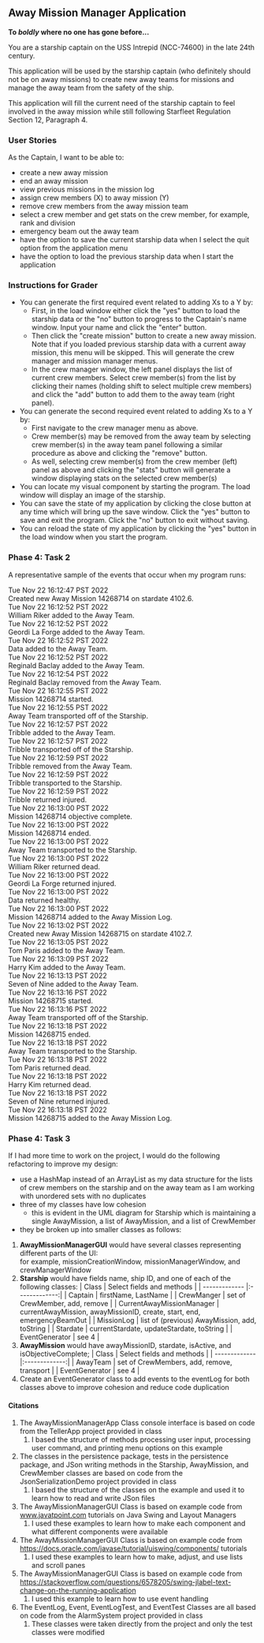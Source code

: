 ## Away Mission Manager Application

**To *boldly* where no one has gone before...**

You are a starship captain on the USS Intrepid (NCC-74600) in the late 24th century.

This application will be used by the starship captain (who definitely should not be on away missions) to create new
away teams for missions and manage the away team from the safety of the ship.

This application will fill the current need of the starship captain to feel involved in the away mission while still
following Starfleet Regulation Section 12, Paragraph 4.

### User Stories

As the Captain, I want to be able to:
- create a new away mission
- end an away mission
- view previous missions in the mission log
- assign crew members (X) to away mission (Y)
- remove crew members from the away mission team
- select a crew member and get stats on the crew member, for example, rank and division
- emergency beam out the away team 
- have the option to save the current starship data when I select the quit option from the application menu 
- have the option to load the previous starship data when I start the application

### Instructions for Grader

- You can generate the first required event related to adding Xs to a Y by:
  - First, in the load window either click the "yes" button to load the starship data or the "no" button to progress to
  the Captain's name window. Input your name and click the "enter" button.
  - Then click the "create mission" button to create a new away mission. Note that if you loaded previous starship data
  with a current away mission, this menu will be skipped. This will generate the crew manager and mission manager menus.
  - In the crew manager window, the left panel displays the list of current crew members. Select crew member(s) from 
  the list by clicking their names (holding shift to select multiple crew members) and click the "add" button to add 
  them to the away team (right panel).
- You can generate the second required event related to adding Xs to a Y by:
  - First navigate to the crew manager menu as above.
  - Crew member(s) may be removed from the away team by selecting crew member(s) in the away team panel following a
  similar procedure as above and clicking the "remove" button.
  - As well, selecting crew member(s) from the crew member (left) panel as above and clicking the "stats" button will
  generate a window displaying stats on the selected crew member(s)
- You can locate my visual component by starting the program. The load window will display an image of the starship.
- You can save the state of my application by clicking the close button at any time which will bring up the save window.
Click the "yes" button to save and exit the program. Click the "no" button to exit without saving.
- You can reload the state of my application by clicking the "yes" button in the load window when you start the program.

### Phase 4: Task 2

A representative sample of the events that occur when my program runs:

Tue Nov 22 16:12:47 PST 2022  
Created new Away Mission 14268714 on stardate 4102.6.  
Tue Nov 22 16:12:52 PST 2022  
William Riker added to the Away Team.  
Tue Nov 22 16:12:52 PST 2022  
Geordi La Forge added to the Away Team.  
Tue Nov 22 16:12:52 PST 2022  
Data added to the Away Team.  
Tue Nov 22 16:12:52 PST 2022  
Reginald Baclay added to the Away Team.  
Tue Nov 22 16:12:54 PST 2022  
Reginald Baclay removed from the Away Team.  
Tue Nov 22 16:12:55 PST 2022  
Mission 14268714 started.  
Tue Nov 22 16:12:55 PST 2022  
Away Team transported off of the Starship.  
Tue Nov 22 16:12:57 PST 2022  
Tribble added to the Away Team.  
Tue Nov 22 16:12:57 PST 2022  
Tribble transported off of the Starship.  
Tue Nov 22 16:12:59 PST 2022  
Tribble removed from the Away Team.  
Tue Nov 22 16:12:59 PST 2022  
Tribble transported to the Starship.  
Tue Nov 22 16:12:59 PST 2022  
Tribble returned injured.  
Tue Nov 22 16:13:00 PST 2022  
Mission 14268714 objective complete.  
Tue Nov 22 16:13:00 PST 2022  
Mission 14268714 ended.  
Tue Nov 22 16:13:00 PST 2022  
Away Team transported to the Starship.  
Tue Nov 22 16:13:00 PST 2022  
William Riker returned dead.  
Tue Nov 22 16:13:00 PST 2022  
Geordi La Forge returned injured.  
Tue Nov 22 16:13:00 PST 2022  
Data returned healthy.  
Tue Nov 22 16:13:00 PST 2022  
Mission 14268714 added to the Away Mission Log.  
Tue Nov 22 16:13:02 PST 2022  
Created new Away Mission 14268715 on stardate 4102.7.  
Tue Nov 22 16:13:05 PST 2022  
Tom Paris added to the Away Team.  
Tue Nov 22 16:13:09 PST 2022  
Harry Kim added to the Away Team.  
Tue Nov 22 16:13:13 PST 2022  
Seven of Nine added to the Away Team.  
Tue Nov 22 16:13:16 PST 2022  
Mission 14268715 started.  
Tue Nov 22 16:13:16 PST 2022  
Away Team transported off of the Starship.  
Tue Nov 22 16:13:18 PST 2022  
Mission 14268715 ended.  
Tue Nov 22 16:13:18 PST 2022  
Away Team transported to the Starship.  
Tue Nov 22 16:13:18 PST 2022  
Tom Paris returned dead.  
Tue Nov 22 16:13:18 PST 2022  
Harry Kim returned dead.  
Tue Nov 22 16:13:18 PST 2022  
Seven of Nine returned injured.  
Tue Nov 22 16:13:18 PST 2022  
Mission 14268715 added to the Away Mission Log.  

### Phase 4: Task 3

If I had more time to work on the project, I would do the following refactoring to improve my design:
- use a HashMap instead of an ArrayList as my data structure for the lists of crew members on the starship and on the
away team as I am working with unordered sets with no duplicates
- three of my classes have low cohesion
  - this is evident in the UML diagram for Starship which is maintaining a single AwayMission, a list of AwayMission,
  and a list of CrewMember
- they be broken up into smaller classes as follows:
1. **AwayMissionManagerGUI** would have several classes representing different parts of the UI:  
for example, missionCreationWindow, missionManagerWindow, and crewManagerWindow
2. **Starship** would have fields name, ship ID, and one of each of the following classes:
   | Class  | Select fields and methods |
   | ------------- |:-------------:|
   | Captain      | firstName, LastName     |
   | CrewManger      | set of CrewMember, add, remove     |
   | CurrentAwayMissionManager      | currentAwayMission, awayMissionID, create, start, end, emergencyBeamOut     |
   | MissionLog      | list of (previous) AwayMission, add, toString     | 
   | Stardate      | currentStardate, updateStardate, toString     | 
   | EventGenerator      | see 4     |
3. **AwayMission** would have awayMissionID, stardate, isActive, and isObjectiveComplete; 
   | Class  | Select fields and methods |
   | ------------- |:-------------:|
   | AwayTeam      | set of CrewMembers, add, remove, transport     |
   | EventGenerator      | see 4     |
4. Create an EventGenerator class to add events to the eventLog for both classes above to improve cohesion and reduce 
code duplication

#### Citations
1. The AwayMissionManagerApp Class console interface is based on code from the TellerApp project provided in class 
   1. I based the structure of methods processing user input, processing user command, and printing menu options on this 
       example
2. The classes in the persistence package, tests in the persistence package, and JSon writing methods in the Starship, 
   AwayMission, and CrewMember classes are based on code from the JsonSerializationDemo project provided in class 
   1. I based the structure of the classes on the example and used it to learn how to read and write JSon files
3. The AwayMissionManagerGUI Class is based on example code from www.javatpoint.com tutorials on Java Swing and Layout 
Managers
   1. I used these examples to learn how to make each component and what different components were available
4. The AwayMissionManagerGUI Class is based on example code from https://docs.oracle.com/javase/tutorial/uiswing/components/
tutorials
   1. I used these examples to learn how to make, adjust, and use lists and scroll panes
5. The AwayMissionManagerGUI Class is based on example code from https://stackoverflow.com/questions/6578205/swing-jlabel-text-change-on-the-running-application
    1. I used this example to learn how to use event handling
6. The EventLog, Event, EventLogTest, and EventTest Classes are all based on code from the AlarmSystem project provided 
in class
   1. These classes were taken directly from the project and only the test classes were modified